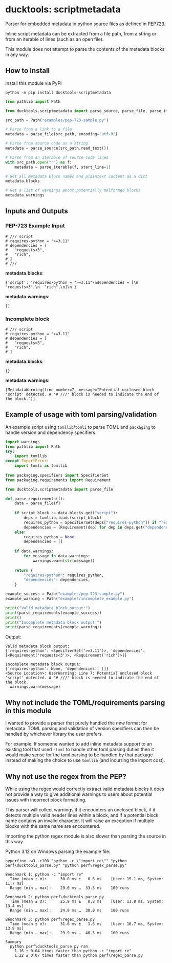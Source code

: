 # ducktools: scriptmetadata #

Parser for embedded metadata in python source files 
as defined in [PEP723](https://peps.python.org/pep-0723/).

Inline script metadata can be extracted from a file path, from a string
or from an iterable of lines (such as an open file).

This module does not attempt to parse the contents of the metadata blocks
in any way.

## How to Install ##

Install this module via PyPI

`python -m pip install ducktools-scriptmetadata`

```python
from pathlib import Path

from ducktools.scriptmetadata import parse_source, parse_file, parse_iterable

src_path = Path("examples/pep-723-sample.py")

# Parse from a link to a file
metadata = parse_file(src_path, encoding="utf-8")

# Parse from source code as a string
metadata = parse_source(src_path.read_text())

# Parse from an iterable of source code lines
with src_path.open("r") as f:
    metadata = parse_iterable(f, start_line=1)

# Get all metadata block names and plaintext content as a dict
metadata.blocks

# Get a list of warnings about potentially malformed blocks
metadata.warnings
```

## Inputs and Outputs ##

### PEP-723 Example Input ###

```
# /// script
# requires-python = ">=3.11"
# dependencies = [
#   "requests<3",
#   "rich",
# ]
# ///
```

**metadata.blocks**:
```
{'script': 'requires-python = ">=3.11"\ndependencies = [\n  "requests<3",\n  "rich",\n]\n'}
```

**metadata.warnings**:
```
[]
```

### Incomplete block ###

```
# /// script
# requires-python = ">=3.11"
# dependencies = [
#   "requests<3",
#   "rich",
# ]
```

**metadata.blocks**:
```
{}
```

**metadata.warnings**:
```
[MetadataWarning(line_number=7, message="Potential unclosed block 'script' detected. A '# ///' block is needed to indicate the end of the block.")]
```

## Example of usage with toml parsing/validation ##

An example script using `tomllib`/`tomli` to parse TOML and `packaging` to handle version and dependency specifiers.

```python
import warnings
from pathlib import Path
try:
    import tomllib
except ImportError:
    import tomli as tomllib
    
from packaging.specifiers import SpecifierSet
from packaging.requirements import Requirement

from ducktools.scriptmetadata import parse_file

def parse_requirements(f):
    data = parse_file(f)
    
    if script_block := data.blocks.get("script"):
        deps = tomllib.loads(script_block)
        requires_python = SpecifierSet(deps["requires-python"]) if "requires-python" in deps else None
        dependencies = [Requirement(dep) for dep in deps.get("dependencies", [])]
    else:
        requires_python = None
        dependencies = []
        
    if data.warnings:
        for message in data.warnings:
            warnings.warn(str(message))
    
    return {
        "requires-python": requires_python,
        "dependencies": dependencies,
    }

example_success = Path("examples/pep-723-sample.py")
example_warning = Path("examples/incomplete_example.py")

print("Valid metadata block output:")
print(parse_requirements(example_success))
print()
print("Incomplete metadata block output:")
print(parse_requirements(example_warning))
```

Output:
```
Valid metadata block output:
{'requires-python': <SpecifierSet('>=3.11')>, 'dependencies': [<Requirement('requests<3')>, <Requirement('rich')>]}

Incomplete metadata block output:
{'requires-python': None, 'dependencies': []}
<Source Location>: UserWarning: Line 7: Potential unclosed block 'script' detected. A '# ///' block is needed to indicate the end of the block.
  warnings.warn(message)
```

## Why not include the TOML/requirements parsing in this module ##

I wanted to provide a parser that purely handled the *new* format for metadata.
TOML parsing and validation of version specifiers can then be handled by whichever
library the user prefers.

For example: If someone wanted to add inline metadata support to an existing tool
that used `rtoml` to handle other toml parsing duties then it would make sense
for the toml parsing to be handled by that package instead of making the choice
to use `tomllib` (and incurring the import cost).

## Why not use the regex from the PEP? ##

While using the regex would correctly extract valid metadata blocks it does not 
provide a way to give additional warnings to users about potential issues with 
incorrect block formatting.

This parser will collect warnings if it encounters an unclosed block, if it
detects multiple valid header lines within a block, and if a potential block 
name contains an invalid character.
It will raise an exception if multiple blocks with the same name are encountered.

Importing the python regex module is also slower than parsing the source in this
way.

Python 3.12 on Windows parsing the example file:

`hyperfine -w3 -r100 "python -c \"import re\"" "python perf\ducktools_parse.py" "python perf\regex_parse.py"`

```
Benchmark 1: python -c "import re"
  Time (mean ± σ):      30.0 ms ±   0.6 ms    [User: 15.1 ms, System: 11.7 ms]
  Range (min … max):    29.0 ms …  33.5 ms    100 runs

Benchmark 2: python perf\ducktools_parse.py
  Time (mean ± σ):      25.9 ms ±   0.8 ms    [User: 11.8 ms, System: 13.4 ms]
  Range (min … max):    24.9 ms …  30.0 ms    100 runs

Benchmark 3: python perf\regex_parse.py
  Time (mean ± σ):      31.6 ms ±   1.6 ms    [User: 16.7 ms, System: 13.9 ms]
  Range (min … max):    29.9 ms …  40.5 ms    100 runs

Summary
  python perf\ducktools_parse.py ran
    1.16 ± 0.04 times faster than python -c "import re"
    1.22 ± 0.07 times faster than python perf\regex_parse.py
```